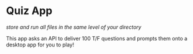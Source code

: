 # Quiz App
_store and run all files in the same level of your directory_

This app asks an API to deliver 100 T/F questions and prompts them onto a desktop app for you to play!
